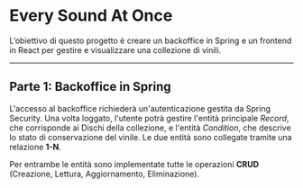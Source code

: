 # Every Sound At Once

L’obiettivo di questo progetto è creare un backoffice in Spring e un frontend in React per gestire e visualizzare una collezione di vinili.

---

## Parte 1: Backoffice in Spring

L'accesso al backoffice richiederà un'autenticazione gestita da Spring Security. Una volta loggato, l'utente potrà gestire l'entità principale *Record*, che corrisponde ai Dischi della collezione, e l'entità *Condition*, che descrive lo stato di conservazione del vinile. 
Le due entità sono collegate tramite una relazione **1-N**.

Per entrambe le entità sono implementate tutte le operazioni **CRUD** (Creazione, Lettura, Aggiornamento, Eliminazione).